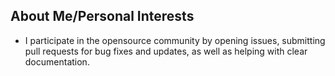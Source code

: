 ## About Me/Personal Interests

* I participate in the opensource community by opening issues, submitting pull requests for bug fixes and updates, as well as helping with clear documentation.
